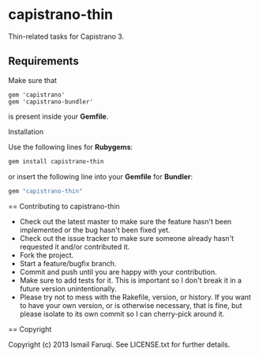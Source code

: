 capistrano-thin
===============

Thin-related tasks for Capistrano 3.

Requirements
------------

Make sure that

```
gem 'capistrano'
gem 'capistrano-bundler'
```

is present inside your **Gemfile**.

Installation

Use the following lines for **Rubygems**:

```ruby
gem install capistrano-thin
```

or insert the following line into your __Gemfile__ for **Bundler**:

```ruby
gem "capistrano-thin"
```

== Contributing to capistrano-thin
 
* Check out the latest master to make sure the feature hasn't been implemented or the bug hasn't been fixed yet.
* Check out the issue tracker to make sure someone already hasn't requested it and/or contributed it.
* Fork the project.
* Start a feature/bugfix branch.
* Commit and push until you are happy with your contribution.
* Make sure to add tests for it. This is important so I don't break it in a future version unintentionally.
* Please try not to mess with the Rakefile, version, or history. If you want to have your own version, or is otherwise necessary, that is fine, but please isolate to its own commit so I can cherry-pick around it.

== Copyright

Copyright (c) 2013 Ismail Faruqi. See LICENSE.txt for
further details.

